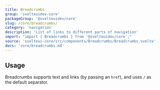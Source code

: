 ```yaml
---
title: Breadcrumbs
group: 'svelteuidev-core'
packageGroup: '@svelteuidev/core'
slug: /core/breadcrumbs/
category: 'navigation'
description: 'List of links to different parts of navigation'
import: "import { Breadcrumbs } from '@svelteuidev/core';"
source: 'svelteui-core/src/components/Breadcrumbs/Breadcrumbs.svelte'
docs: 'core/breadcrumbs.md'
---
```


<script>
    import { Demo, BreadcrumbsDemos } from '@svelteuidev/demos';
    import { Heading } from 'components';
</script>

<Heading />

## Usage

Breadcrumbs supports text and links (by passing an `href`), and uses `/` as the default separator.

<Demo demo={BreadcrumbsDemos.usage} />
